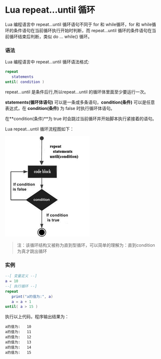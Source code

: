 # Lua repeat…until 循环

Lua 编程语言中 repeat...until 循环语句不同于 for 和 while循环，for 和 while循环的条件语句在当前循环执行开始时判断，而 repeat...until 循环的条件语句在当前循环结束后判断，类似 do ... while() 循环。

### 语法

Lua 编程语言中 repeat...until 循环语法格式:

```lua
repeat
   statements
until( condition )
```



repeat...until 是条件后行,所以repeat...until 的循环体里面至少要运行一次。

**statements(循环体语句)** 可以是一条或多条语句，**condition(条件)** 可以是任意表达式，在 **condition(条件)** 为 false 时执行循环体语句。

在**condition(条件)**为 true 时会跳过当前循环并开始脚本执行紧接着的语句。

Lua repeat...until 循环流程图如下：

![Lua repeat...until 循环](../../images/lua_repeat_until_loop.jpg)



>   注：该循环结构又被称为直到型循环，可以简单的理解为：直到condition为真才跳出循环

### 实例

```lua
--[ 变量定义 --]
a = 10
--[ 执行循环 --]
repeat
   print("a的值为:", a)
   a = a + 1
until( a > 15 )
```

执行以上代码，程序输出结果为：

```
a的值为:	10
a的值为:	11
a的值为:	12
a的值为:	13
a的值为:	14
a的值为:	15
```